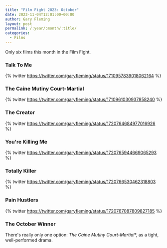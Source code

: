 ```yaml
---
title: "Film Fight 2023: October"
date: 2023-11-04T12:01:00+00:00
author: Gary Fleming
layout: post
permalink: /:year/:month/:title/
categories:
  - Films
---
```


Only six films this month in the Film Fight.

### Talk To Me

{% twitter https://twitter.com/garyfleming/status/1710957839018062164 %}

### The Caine Mutiny Court-Martial

{% twitter https://twitter.com/garyfleming/status/1710961030937858240 %}

### The Creator

{% twitter https://twitter.com/garyfleming/status/1720764684977016926 %}

### You're Killing Me

{% twitter https://twitter.com/garyfleming/status/1720765944669065293 %}

### Totally Killer

{% twitter https://twitter.com/garyfleming/status/1720766530462318803 %}

### Pain Hustlers

{% twitter https://twitter.com/garyfleming/status/1720767087809827185 %}


### The October Winner

There's really only one option: *The Caine Mutiny Court-Martial**, as a tight, well-performed drama.
